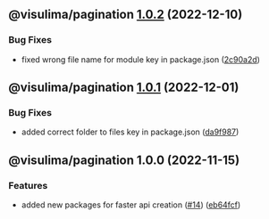 ## @visulima/pagination [1.0.2](https://github.com/visulima/visulima/compare/@visulima/pagination@1.0.1...@visulima/pagination@1.0.2) (2022-12-10)


### Bug Fixes

* fixed wrong file name for module key in package.json ([2c90a2d](https://github.com/visulima/visulima/commit/2c90a2d75848a159bc33dc58f303af36ee127570))

## @visulima/pagination [1.0.1](https://github.com/visulima/visulima/compare/@visulima/pagination@1.0.0...@visulima/pagination@1.0.1) (2022-12-01)


### Bug Fixes

* added correct folder to files key in package.json ([da9f987](https://github.com/visulima/visulima/commit/da9f9871462a0b2663046cde5f05e9a90df4c496))

## @visulima/pagination 1.0.0 (2022-11-15)


### Features

* added new packages for faster api creation ([#14](https://github.com/visulima/visulima/issues/14)) ([eb64fcf](https://github.com/visulima/visulima/commit/eb64fcf33f2a75ea48262ad6e71f80e159a93972))
